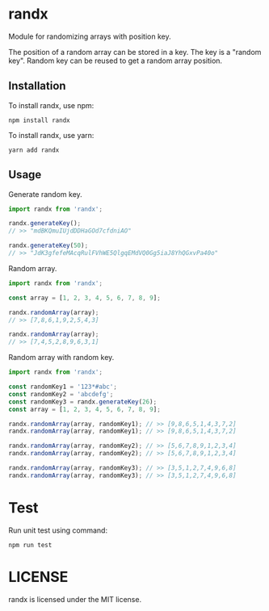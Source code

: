# randx

Module for randomizing arrays with position key.

The position of a random array can be stored in a key. The key is a "random key". Random key can be reused to get a random array position.

## Installation

To install randx, use npm:

```
npm install randx
```

To install randx, use yarn:

```
yarn add randx
```

## Usage

Generate random key.
```javascript
import randx from 'randx';

randx.generateKey();
// >> "mdBKQmuIUjdDDHaGOd7cfdniAO"

randx.generateKey(50);
// >> "JdK3gfefeMAcqRulFVhWE5QlgqEMdVQ0Gg5iaJ8YhQGxvPa40o"
```

Random array.
```javascript
import randx from 'randx';

const array = [1, 2, 3, 4, 5, 6, 7, 8, 9];

randx.randomArray(array);
// >> [7,8,6,1,9,2,5,4,3]

randx.randomArray(array);
// >> [7,4,5,2,8,9,6,3,1]
```

Random array with random key.
```javascript
import randx from 'randx';

const randomKey1 = '123*#abc';
const randomKey2 = 'abcdefg';
const randomKey3 = randx.generateKey(26);
const array = [1, 2, 3, 4, 5, 6, 7, 8, 9];

randx.randomArray(array, randomKey1); // >> [9,8,6,5,1,4,3,7,2]
randx.randomArray(array, randomKey1); // >> [9,8,6,5,1,4,3,7,2]

randx.randomArray(array, randomKey2); // >> [5,6,7,8,9,1,2,3,4]
randx.randomArray(array, randomKey2); // >> [5,6,7,8,9,1,2,3,4]

randx.randomArray(array, randomKey3); // >> [3,5,1,2,7,4,9,6,8]
randx.randomArray(array, randomKey3); // >> [3,5,1,2,7,4,9,6,8]

```

# Test
Run unit test using command:

```
npm run test
```

# LICENSE
randx is licensed under the MIT license.